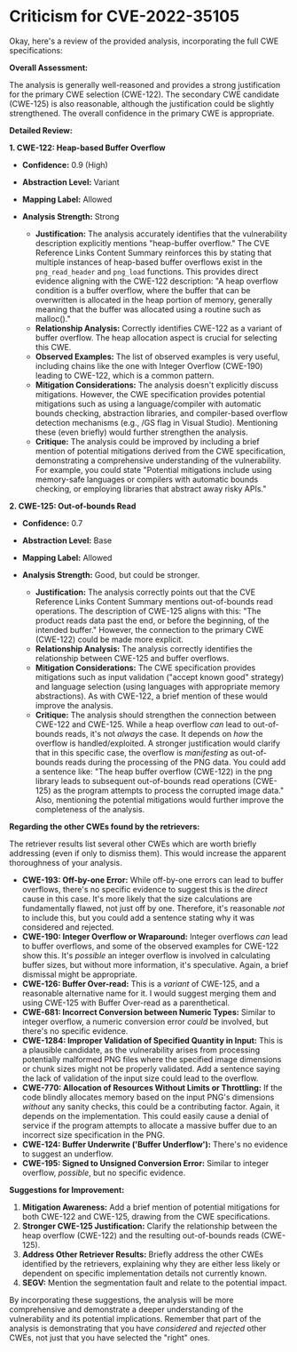 # Criticism for CVE-2022-35105

Okay, here's a review of the provided analysis, incorporating the full CWE specifications:

**Overall Assessment:**

The analysis is generally well-reasoned and provides a strong justification for the primary CWE selection (CWE-122). The secondary CWE candidate (CWE-125) is also reasonable, although the justification could be slightly strengthened.  The overall confidence in the primary CWE is appropriate.

**Detailed Review:**

**1. CWE-122: Heap-based Buffer Overflow**

*   **Confidence:** 0.9 (High)
*   **Abstraction Level:** Variant
*   **Mapping Label:** Allowed
*   **Analysis Strength:** Strong

    *   **Justification:** The analysis accurately identifies that the vulnerability description explicitly mentions "heap-buffer overflow."  The CVE Reference Links Content Summary reinforces this by stating that multiple instances of heap-based buffer overflows exist in the `png_read_header` and `png_load` functions.  This provides direct evidence aligning with the CWE-122 description: "A heap overflow condition is a buffer overflow, where the buffer that can be overwritten is allocated in the heap portion of memory, generally meaning that the buffer was allocated using a routine such as malloc()."
    *   **Relationship Analysis:**  Correctly identifies CWE-122 as a variant of buffer overflow.  The heap allocation aspect is crucial for selecting this CWE.
    *   **Observed Examples:** The list of observed examples is very useful, including chains like the one with Integer Overflow (CWE-190) leading to CWE-122, which is a common pattern.
    *   **Mitigation Considerations:** The analysis doesn't explicitly discuss mitigations. However, the CWE specification provides potential mitigations such as using a language/compiler with automatic bounds checking, abstraction libraries, and compiler-based overflow detection mechanisms (e.g., /GS flag in Visual Studio).  Mentioning these (even briefly) would further strengthen the analysis.
    *   **Critique:** The analysis could be improved by including a brief mention of potential mitigations derived from the CWE specification, demonstrating a comprehensive understanding of the vulnerability.  For example, you could state "Potential mitigations include using memory-safe languages or compilers with automatic bounds checking, or employing libraries that abstract away risky APIs."

**2. CWE-125: Out-of-bounds Read**

*   **Confidence:** 0.7
*   **Abstraction Level:** Base
*   **Mapping Label:** Allowed
*   **Analysis Strength:** Good, but could be stronger.

    *   **Justification:** The analysis correctly points out that the CVE Reference Links Content Summary mentions out-of-bounds read operations.  The description of CWE-125 aligns with this: "The product reads data past the end, or before the beginning, of the intended buffer." However, the connection to the primary CWE (CWE-122) could be made more explicit.
    *   **Relationship Analysis:**  The analysis correctly identifies the relationship between CWE-125 and buffer overflows.
    *   **Mitigation Considerations:**  The CWE specification provides mitigations such as input validation ("accept known good" strategy) and language selection (using languages with appropriate memory abstractions). As with CWE-122, a brief mention of these would improve the analysis.
    *   **Critique:** The analysis should strengthen the connection between CWE-122 and CWE-125. While a heap overflow *can* lead to out-of-bounds reads, it's not *always* the case.  It depends on *how* the overflow is handled/exploited. A stronger justification would clarify that in this specific case, the overflow is *manifesting* as out-of-bounds reads during the processing of the PNG data. You could add a sentence like: "The heap buffer overflow (CWE-122) in the png library leads to subsequent out-of-bounds read operations (CWE-125) as the program attempts to process the corrupted image data."  Also, mentioning the potential mitigations would further improve the completeness of the analysis.

**Regarding the other CWEs found by the retrievers:**

The retriever results list several other CWEs which are worth briefly addressing (even if only to dismiss them). This would increase the apparent thoroughness of your analysis.

*   **CWE-193: Off-by-one Error:** While off-by-one errors can lead to buffer overflows, there's no specific evidence to suggest this is the *direct* cause in this case. It's more likely that the size calculations are fundamentally flawed, not just off by one. Therefore, it's reasonable *not* to include this, but you could add a sentence stating why it was considered and rejected.
*   **CWE-190: Integer Overflow or Wraparound:**  Integer overflows *can* lead to buffer overflows, and some of the observed examples for CWE-122 show this. It's *possible* an integer overflow is involved in calculating buffer sizes, but without more information, it's speculative. Again, a brief dismissal might be appropriate.
*   **CWE-126: Buffer Over-read:** This is a *variant* of CWE-125, and a reasonable alternative name for it. I would suggest merging them and using CWE-125 with Buffer Over-read as a parenthetical.
*   **CWE-681: Incorrect Conversion between Numeric Types:** Similar to integer overflow, a numeric conversion error *could* be involved, but there's no specific evidence.
*   **CWE-1284: Improper Validation of Specified Quantity in Input:** This is a plausible candidate, as the vulnerability arises from processing potentially malformed PNG files where the specified image dimensions or chunk sizes might not be properly validated. Add a sentence saying the lack of validation of the input size could lead to the overflow.
*   **CWE-770: Allocation of Resources Without Limits or Throttling:** If the code blindly allocates memory based on the input PNG's dimensions *without* any sanity checks, this could be a contributing factor. Again, it depends on the implementation. This could easily cause a denial of service if the program attempts to allocate a massive buffer due to an incorrect size specification in the PNG.
*   **CWE-124: Buffer Underwrite ('Buffer Underflow'):** There's no evidence to suggest an underflow.
*   **CWE-195: Signed to Unsigned Conversion Error:** Similar to integer overflow, *possible*, but no specific evidence.

**Suggestions for Improvement:**

1.  **Mitigation Awareness:** Add a brief mention of potential mitigations for both CWE-122 and CWE-125, drawing from the CWE specifications.
2.  **Stronger CWE-125 Justification:**  Clarify the relationship between the heap overflow (CWE-122) and the resulting out-of-bounds reads (CWE-125).
3.  **Address Other Retriever Results:** Briefly address the other CWEs identified by the retrievers, explaining why they are either less likely or dependent on specific implementation details not currently known.
4.  **SEGV:** Mention the segmentation fault and relate to the potential impact.

By incorporating these suggestions, the analysis will be more comprehensive and demonstrate a deeper understanding of the vulnerability and its potential implications. Remember that part of the analysis is demonstrating that you have *considered* and *rejected* other CWEs, not just that you have selected the "right" ones.